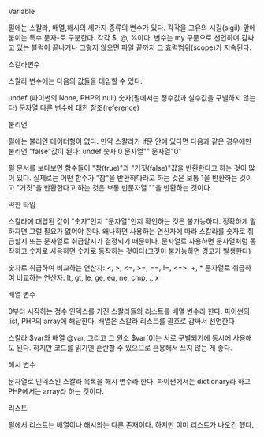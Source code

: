 Variable

펄에는 스칼라, 배열,해시의 세가지 종류의 변수가 있다. 각각을 고유의 시길(sigil)-앞에 붙이는 특수 문자-로 구분한다.
각각 $, @, %이다. 변수는 my 구문으로 선언하며 감싸고 있는 블럭이 끝나거나 그렇지 않으면 파일 끝까지 그 효력범위(scope)가 지속된다.

스칼라변수

스칼라 변수에는 다음의 값들을 대입할 수 있다.

undef (파이썬의 None, PHP의 null)
숫자(펄에서는 정수값과 실수값을 구별하지 않는다)
문자열
다른 변수에 대한 참조(reference)

불리언

펄에는 불리언 데이터형이 없다. 만약 스칼라가 if문 안에 있다면 다음과 같은 경우에만 불리언 "false"값이 된다:
undef
숫자 0
문자열""
문자열"0"

펄 문서를 보다보면 함수들이 "참(true)"과 "거짓(false)"값을 반환한다고 하는 것이 많이 있다.
실제로는 어떤 함수가 "참"을 반환하다라고 하는 것은 보통 1을 반환하는 것이고 "거짓"을 반환한다고 하는 것은 보통 빈문자열 ""을 반환하는 것이다.

약한 타입

스칼라에 대입된 값이 "숫자"인지 "문자열"인지 확인하는 것은 불가능하다. 정확하게 말하자면 그럴 필요가 없어야 한다. 왜나하면 사용하는 연산자에 따라 스칼라를 숫자로 취급할지 또는 문자열로 취급할지가 결정되기 때문이다. 문자열로 사용하면 문자열처럼 동작하고 숫자로 사용하면 숫자로 동작하는 것이다(그것이 불가능하면 경고가 발생한다)

숫자로 취급하여 비교하는 연산자: <, >, <=, >=, ==, !=, <=>, +, *
문자열로 취급하여 비교하는 연산자: lt, gt, le, ge, eq, ne, cmp, ., x

배열 변수

0부터 시작하는 정수 인덱스를 가진 스칼라들의 리스트를 배열 변수라 한다. 파이썬의 list, PHP의 array에 해당한다.
배열은 스칼라 리스트를 괄호로 감싸서 선언한다

스칼라 $var와 배열 @var, 그리고 그 원소 $var[0]는 서로 구별되기에 동시에 사용해도 된다. 하지만 코드를 읽기엔 혼란할 수 있으므로 혼용해서 쓰지 않는 게 좋다.

해시 변수

문자열로 인덱스된 스칼라 목록을 해시 변수라 한다. 파이썬에서는 dictionary라 하고 PHP에서는 array라 하는 것이다.

리스트

펄에서 리스트는 배열이나 해시와는 다른 존재이다. 하지만 이미 리스트가 나오긴 했다.


